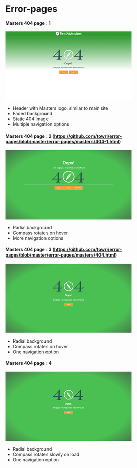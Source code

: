 # Error-pages

#### Masters 404 page : 1
![Image of Mas404template1](https://github.com/towri/error-pages/blob/master/error-pages/assets/Master404.png) 

- Header with Masters logo; similar to main site
- Faded background
- Static 404 image
- Multiple navigation options

#### Masters 404 page : 2 (https://github.com/towri/error-pages/blob/master/error-pages/masters/404-1.html)
![Image of Mas404template12](https://github.com/towri/error-pages/blob/master/error-pages/assets/Mas-404.png)

- Radial background
- Compass rotates on hover
- More navigation options

#### Masters 404 page : 3 (https://github.com/towri/error-pages/blob/master/error-pages/masters/404.html)
![Image of Mas404template122](https://github.com/towri/error-pages/blob/master/error-pages/assets/Mas_404.png)

- Radial background
- Compass rotates on hover
- One navigation option

#### Masters 404 page : 4 
![Image of Mas404template122](https://github.com/towri/error-pages/blob/master/error-pages/assets/Mas_404.png)

- Radial background
- Compass rotates slowly on load
- One navigation option
